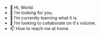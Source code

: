 - 👋 Hi, World
- 👀 I’m looking for you.
- 🌱 I’m currently learning what it is.
- 💞️ I’m looking to collaborate on it's volume.
- 📫 How to reach me at home.
